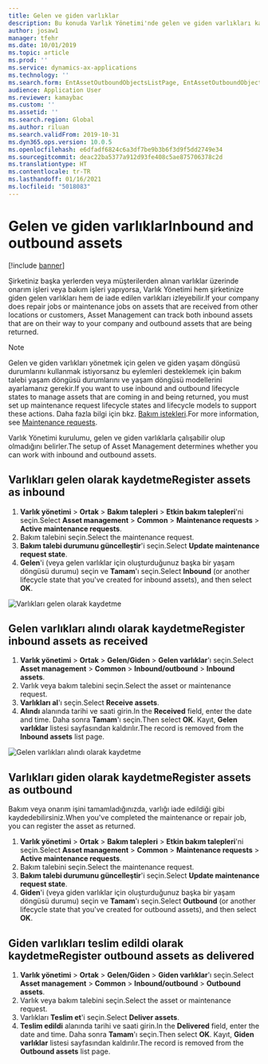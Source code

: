 ```yaml
---
title: Gelen ve giden varlıklar
description: Bu konuda Varlık Yönetimi'nde gelen ve giden varlıkları kaydetme açıklanmaktadır.
author: josaw1
manager: tfehr
ms.date: 10/01/2019
ms.topic: article
ms.prod: ''
ms.service: dynamics-ax-applications
ms.technology: ''
ms.search.form: EntAssetOutboundObjectsListPage, EntAssetOutboundObjectsDeliver, EntAssetInboundObjectsListPage, EntAssetInboundObjectsRecieve
audience: Application User
ms.reviewer: kamaybac
ms.custom: ''
ms.assetid: ''
ms.search.region: Global
ms.author: riluan
ms.search.validFrom: 2019-10-31
ms.dyn365.ops.version: 10.0.5
ms.openlocfilehash: e6dfadf6824c6a3df7be9b3b6f3d9f5dd2749e34
ms.sourcegitcommit: deac22ba5377a912d93fe408c5ae875706378c2d
ms.translationtype: HT
ms.contentlocale: tr-TR
ms.lasthandoff: 01/16/2021
ms.locfileid: "5018083"
---
```

# <a name="inbound-and-outbound-assets"></a><span data-ttu-id="26ce8-103">Gelen ve giden varlıklar</span><span class="sxs-lookup"><span data-stu-id="26ce8-103">Inbound and outbound assets</span></span>

[!include [banner](../../includes/banner.md)]

 

<span data-ttu-id="26ce8-104">Şirketiniz başka yerlerden veya müşterilerden alınan varlıklar üzerinde onarım işleri veya bakım işleri yapıyorsa, Varlık Yönetimi hem şirketinize giden gelen varlıkları hem de iade edilen varlıkları izleyebilir.</span><span class="sxs-lookup"><span data-stu-id="26ce8-104">If your company does repair jobs or maintenance jobs on assets that are received from other locations or customers, Asset Management can track both inbound assets that are on their way to your company and outbound assets that are being returned.</span></span>

> [!NOTE]
> <span data-ttu-id="26ce8-105">Gelen ve giden varlıkları yönetmek için gelen ve giden yaşam döngüsü durumlarını kullanmak istiyorsanız bu eylemleri desteklemek için bakım talebi yaşam döngüsü durumlarını ve yaşam döngüsü modellerini ayarlamanız gerekir.</span><span class="sxs-lookup"><span data-stu-id="26ce8-105">If you want to use inbound and outbound lifecycle states to manage assets that are coming in and being returned, you must set up maintenance request lifecycle states and lifecycle models to support these actions.</span></span> <span data-ttu-id="26ce8-106">Daha fazla bilgi için bkz. [Bakım istekleri](../setup-for-maintenance-requests/requests.md).</span><span class="sxs-lookup"><span data-stu-id="26ce8-106">For more information, see [Maintenance requests](../setup-for-maintenance-requests/requests.md).</span></span>

<span data-ttu-id="26ce8-107">Varlık Yönetimi kurulumu, gelen ve giden varlıklarla çalışabilir olup olmadığını belirler.</span><span class="sxs-lookup"><span data-stu-id="26ce8-107">The setup of Asset Management determines whether you can work with inbound and outbound assets.</span></span>

## <a name="register-assets-as-inbound"></a><span data-ttu-id="26ce8-108">Varlıkları gelen olarak kaydetme</span><span class="sxs-lookup"><span data-stu-id="26ce8-108">Register assets as inbound</span></span>

1. <span data-ttu-id="26ce8-109">**Varlık yönetimi** \> **Ortak** \> **Bakım talepleri** \> **Etkin bakım talepleri**'ni seçin.</span><span class="sxs-lookup"><span data-stu-id="26ce8-109">Select **Asset management** \> **Common** \> **Maintenance requests** \> **Active maintenance requests**.</span></span>
2. <span data-ttu-id="26ce8-110">Bakım talebini seçin.</span><span class="sxs-lookup"><span data-stu-id="26ce8-110">Select the maintenance request.</span></span>
3. <span data-ttu-id="26ce8-111">**Bakım talebi durumunu güncelleştir**'i seçin.</span><span class="sxs-lookup"><span data-stu-id="26ce8-111">Select **Update maintenance request state**.</span></span>
4. <span data-ttu-id="26ce8-112">**Gelen**'i (veya gelen varlıklar için oluşturduğunuz başka bir yaşam döngüsü durumu) seçin ve **Tamam**'ı seçin.</span><span class="sxs-lookup"><span data-stu-id="26ce8-112">Select **Inbound** (or another lifecycle state that you've created for inbound assets), and then select **OK**.</span></span>

![Varlıkları gelen olarak kaydetme](media/07-manage-maintenance-requests.png)

## <a name="register-inbound-assets-as-received"></a><span data-ttu-id="26ce8-114">Gelen varlıkları alındı olarak kaydetme</span><span class="sxs-lookup"><span data-stu-id="26ce8-114">Register inbound assets as received</span></span>

1. <span data-ttu-id="26ce8-115">**Varlık yönetimi** \> **Ortak** \> **Gelen/Giden** \> **Gelen varlıklar**'ı seçin.</span><span class="sxs-lookup"><span data-stu-id="26ce8-115">Select **Asset management** \> **Common** \> **Inbound/outbound** \> **Inbound assets**.</span></span>
2. <span data-ttu-id="26ce8-116">Varlık veya bakım talebini seçin.</span><span class="sxs-lookup"><span data-stu-id="26ce8-116">Select the asset or maintenance request.</span></span>
3. <span data-ttu-id="26ce8-117">**Varlıkları al**'ı seçin.</span><span class="sxs-lookup"><span data-stu-id="26ce8-117">Select **Receive assets**.</span></span>
4. <span data-ttu-id="26ce8-118">**Alındı** alanında tarihi ve saati girin.</span><span class="sxs-lookup"><span data-stu-id="26ce8-118">In the **Received** field, enter the date and time.</span></span> <span data-ttu-id="26ce8-119">Daha sonra **Tamam**'ı seçin.</span><span class="sxs-lookup"><span data-stu-id="26ce8-119">Then select **OK**.</span></span> <span data-ttu-id="26ce8-120">Kayıt, **Gelen varlıklar** listesi sayfasından kaldırılır.</span><span class="sxs-lookup"><span data-stu-id="26ce8-120">The record is removed from the **Inbound assets** list page.</span></span>

![Gelen varlıkları alındı olarak kaydetme](media/08-manage-maintenance-requests.png)

## <a name="register-assets-as-outbound"></a><span data-ttu-id="26ce8-122">Varlıkları giden olarak kaydetme</span><span class="sxs-lookup"><span data-stu-id="26ce8-122">Register assets as outbound</span></span>

<span data-ttu-id="26ce8-123">Bakım veya onarım işini tamamladığınızda, varlığı iade edildiği gibi kaydedebilirsiniz.</span><span class="sxs-lookup"><span data-stu-id="26ce8-123">When you've completed the maintenance or repair job, you can register the asset as returned.</span></span>

1. <span data-ttu-id="26ce8-124">**Varlık yönetimi** \> **Ortak** \> **Bakım talepleri** \> **Etkin bakım talepleri**'ni seçin.</span><span class="sxs-lookup"><span data-stu-id="26ce8-124">Select **Asset management** \> **Common** \> **Maintenance requests** \> **Active maintenance requests**.</span></span>
2. <span data-ttu-id="26ce8-125">Bakım talebini seçin.</span><span class="sxs-lookup"><span data-stu-id="26ce8-125">Select the maintenance request.</span></span>
3. <span data-ttu-id="26ce8-126">**Bakım talebi durumunu güncelleştir**'i seçin.</span><span class="sxs-lookup"><span data-stu-id="26ce8-126">Select **Update maintenance request state**.</span></span>
4. <span data-ttu-id="26ce8-127">**Giden**'i (veya giden varlıklar için oluşturduğunuz başka bir yaşam döngüsü durumu) seçin ve **Tamam**'ı seçin.</span><span class="sxs-lookup"><span data-stu-id="26ce8-127">Select **Outbound** (or another lifecycle state that you've created for outbound assets), and then select **OK**.</span></span>

## <a name="register-outbound-assets-as-delivered"></a><span data-ttu-id="26ce8-128">Giden varlıkları teslim edildi olarak kaydetme</span><span class="sxs-lookup"><span data-stu-id="26ce8-128">Register outbound assets as delivered</span></span>

1. <span data-ttu-id="26ce8-129">**Varlık yönetimi** \> **Ortak** \> **Gelen/Giden** \> **Giden varlıklar**'ı seçin.</span><span class="sxs-lookup"><span data-stu-id="26ce8-129">Select **Asset management** \> **Common** \> **Inbound/outbound** \> **Outbound assets**.</span></span>
2. <span data-ttu-id="26ce8-130">Varlık veya bakım talebini seçin.</span><span class="sxs-lookup"><span data-stu-id="26ce8-130">Select the asset or maintenance request.</span></span>
3. <span data-ttu-id="26ce8-131">Varlıkları **Teslim et**'i seçin.</span><span class="sxs-lookup"><span data-stu-id="26ce8-131">Select **Deliver assets**.</span></span>
4. <span data-ttu-id="26ce8-132">**Teslim edildi** alanında tarihi ve saati girin.</span><span class="sxs-lookup"><span data-stu-id="26ce8-132">In the **Delivered** field, enter the date and time.</span></span> <span data-ttu-id="26ce8-133">Daha sonra **Tamam**'ı seçin.</span><span class="sxs-lookup"><span data-stu-id="26ce8-133">Then select **OK**.</span></span> <span data-ttu-id="26ce8-134">Kayıt, **Giden varlıklar** listesi sayfasından kaldırılır.</span><span class="sxs-lookup"><span data-stu-id="26ce8-134">The record is removed from the **Outbound assets** list page.</span></span>
